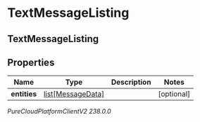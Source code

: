 # TextMessageListing

## TextMessageListing

## Properties

|Name | Type | Description | Notes|
|------------ | ------------- | ------------- | -------------|
| **entities** | [list[MessageData]](MessageData) |  | [optional] |



_PureCloudPlatformClientV2 238.0.0_
